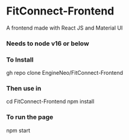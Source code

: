 # FitConnect-Frontend
A frontend made with React JS and Material UI

### Needs to node v16 or below

### To Install
gh repo clone EngineNeo/FitConnect-Frontend

### Then use in 
cd FitConnect-Frontend
npm install

### To run the page
npm start